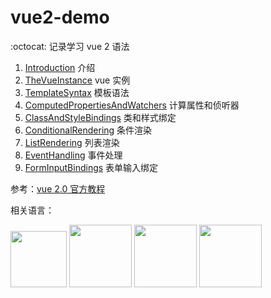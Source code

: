 # vue2-demo

:octocat: 记录学习 vue 2 语法

1. [Introduction](/1.Introduction) 介绍
2. [TheVueInstance](/2.TheVueInstance) vue 实例
3. [TemplateSyntax](/3.TemplateSyntax) 模板语法
4. [ComputedPropertiesAndWatchers](/4.ComputedPropertiesAndWatchers) 计算属性和侦听器
5. [ClassAndStyleBindings](/5.ClassAndStyleBindings) 类和样式绑定
6. [ConditionalRendering](/6.ConditionalRendering) 条件渲染
7. [ListRendering](/7.ListRendering) 列表渲染
8. [EventHandling](/8.EventHandling) 事件处理
9. [FormInputBindings](/9.FormInputBindings) 表单输入绑定

参考：[vue 2.0 官方教程](https://v2.cn.vuejs.org/v2/guide/)

相关语言：

<img height="90" width="90" src="https://cdn.jsdelivr.net/gh/Jayzhuoct/Jayzhuoct/assets/images/vue.webp"> 
<img height="100" width="100" src="https://cdn.jsdelivr.net/gh/Jayzhuoct/Jayzhuoct/assets/images/js.webp">
<img height="100" width="100" src="https://cdn.jsdelivr.net/gh/Jayzhuoct/Jayzhuoct/assets/images/html.webp">
<img height="100" width="100" src="https://cdn.jsdelivr.net/gh/Jayzhuoct/Jayzhuoct/assets/images/cssgif.webp">



